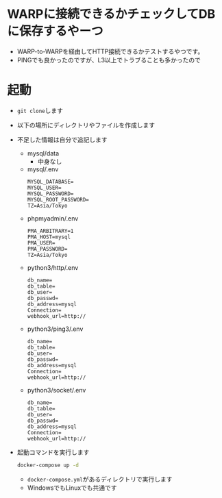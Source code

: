 # WARPに接続できるかチェックしてDBに保存するやーつ

* WARP-to-WARPを経由してHTTP接続できるかテストするやつです。
* PINGでも良かったのですが、L3以上でトラブることも多かったので

# 起動
* `git clone`します
* 以下の場所にディレクトリやファイルを作成します
* 不足した情報は自分で追記します
  * mysql/data
    * 中身なし
  * mysql/.env
    ```env
    MYSQL_DATABASE=
    MYSQL_USER=
    MYSQL_PASSWORD=
    MYSQL_ROOT_PASSWORD=
    TZ=Asia/Tokyo
    ```
  * phpmyadmin/.env
    ```.env
    PMA_ARBITRARY=1
    PMA_HOST=mysql
    PMA_USER=
    PMA_PASSWORD=
    TZ=Asia/Tokyo
    ```
  * python3/http/.env
    ```.env
    db_name=
    db_table=
    db_user=
    db_passwd=
    db_address=mysql
    Connection=
    webhook_url=http://
    ```
  * python3/ping3/.env
    ```.env
    db_name=
    db_table=
    db_user=
    db_passwd=
    db_address=mysql
    Connection=
    webhook_url=http://    
    ```
  * python3/socket/.env
    ```.env
    db_name=
    db_table=
    db_user=
    db_passwd=
    db_address=mysql
    Connection=
    webhook_url=http://
    ```

* 起動コマンドを実行します
    ```bash
    docker-compose up -d
    ```
    * `docker-compose.yml`があるディレクトリで実行します
    * WindowsでもLinuxでも共通です